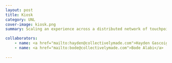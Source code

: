 ```yaml
---
layout: post
title: Kiosk
category: UNL
cover-image: kiosk.png
summary: Scaling an experience across a distributed network of touchpoints

collaborators:
    - name: <a href="mailto:hayden@collectivelymade.com">Hayden Gascoigne</a>
    - name: <a href="mailto:bode@collectivelymade.com">Bode Alabi</a>
  
---
```



